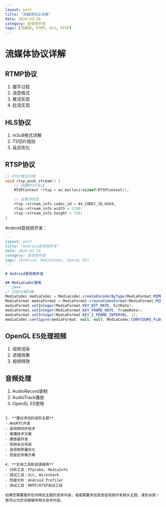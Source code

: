 ```yaml
---
layout: post
title: "流媒体协议详解"
date: 2024-03-20
category: 音视频开发
tags: [流媒体, RTMP, HLS, RTSP]
---
```


# 流媒体协议详解

## RTMP协议
1. 握手过程
2. 消息格式
3. 推流实现
4. 拉流实现

## HLS协议
1. m3u8格式详解
2. TS切片规则
3. 延迟优化

## RTSP协议
```c
// RTSP推流示例
void rtsp_push_stream() {
    // 创建RTSP会话
    RTSPContext *rtsp = av_mallocz(sizeof(RTSPContext));
    
    // 设置流信息
    rtsp->stream_info.codec_id = AV_CODEC_ID_H264;
    rtsp->stream_info.width = 1280;
    rtsp->stream_info.height = 720;
}
```

Android音视频开发：
```markdown:posts/av/android-av-dev.md
---
layout: post
title: "Android音视频开发"
date: 2024-03-20
category: 音视频开发
tags: [Android, MediaCodec, OpenGL ES]
---

# Android音视频开发

## MediaCodec使用
```java
// 初始化编码器
MediaCodec mediaCodec = MediaCodec.createEncoderByType(MediaFormat.MIMETYPE_VIDEO_AVC);
MediaFormat mediaFormat = MediaFormat.createVideoFormat(MediaFormat.MIMETYPE_VIDEO_AVC, width, height);
mediaFormat.setInteger(MediaFormat.KEY_BIT_RATE, bitRate);
mediaFormat.setInteger(MediaFormat.KEY_FRAME_RATE, frameRate);
mediaFormat.setInteger(MediaFormat.KEY_I_FRAME_INTERVAL, 1);
mediaCodec.configure(mediaFormat, null, null, MediaCodec.CONFIGURE_FLAG_ENCODE);
```

## OpenGL ES处理视频
1. 视频渲染
2. 滤镜效果
3. 视频特效

## 音频处理
1. AudioRecord录制
2. AudioTrack播放
3. OpenSL ES使用
```

3. **建议添加的进阶主题**
- WebRTC开发
- 音视频同步技术
- 直播技术方案
- 播放器开发
- 视频会议系统
- 音视频质量优化
- 低延迟传输方案

4. **实用工具和资源推荐**
- 分析工具：FFprobe, MediaInfo
- 调试工具：VLC, Wireshark
- 性能分析：Android Profiler
- 测试工具：RMTP/RTSP测试工具

如果您需要展开任何特定主题的具体内容，或者需要添加其他音视频开发相关主题，请告诉我！我可以为您详细编写相关技术内容。 